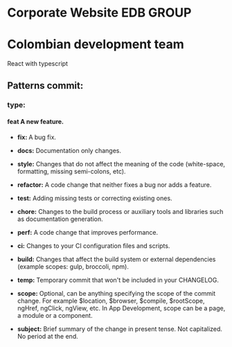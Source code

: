 # Corporate Website EDB GROUP
# Colombian development team
React with typescript
## Patterns commit:
### type:
#### feat     A new feature.
  * <b>fix: </b>      A bug fix.
  * <b>docs:</b>     Documentation only changes.
  * <b>style:</b>    Changes that do not affect the meaning of the code (white-space, formatting, missing semi-colons, etc).
  * <b>refactor:</b> A code change that neither fixes a bug nor adds a feature.
  * <b>test:</b>     Adding missing tests or correcting existing ones.
  * <b>chore:</b>    Changes to the build process or auxiliary tools and libraries such as documentation generation.
  * <b>perf:</b>     A code change that improves performance.
  *  <b>ci:</b>       Changes to your CI configuration files and scripts.
  *  <b>build:</b>    Changes that affect the build system or external dependencies (example scopes: gulp, broccoli, npm).
  *  <b>temp:</b>    Temporary commit that won't be included in your CHANGELOG.

  * <b>scope:</b>
    Optional, can be anything specifying the scope of the commit change.
    For example $location, $browser, $compile, $rootScope, ngHref, ngClick, ngView, etc.
    In App Development, scope can be a page, a module or a component.

  * <b>subject:</b>
    Brief summary of the change in present tense. Not capitalized. No period at the end.